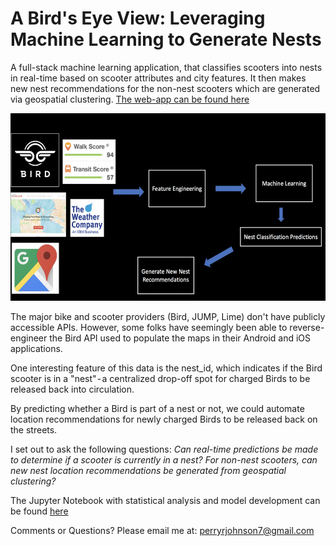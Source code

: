 # A Bird's Eye View: Leveraging Machine Learning to Generate Nests
A full-stack machine learning application, that classifies scooters into nests in real-time based on scooter attributes and city features. It then makes new nest recommendations for the non-nest scooters which are generated via geospatial clustering. [The web-app can be found here](http://www.nestgenerator.com)


<img src="Visualizations/ML_Pipeline.png" height="300">

The major bike and scooter providers (Bird, JUMP, Lime) don't have publicly accessible APIs. However, some folks have seemingly been able to reverse-engineer the Bird API used to populate the maps in their Android and iOS applications.

One interesting feature of this data is the nest_id, which indicates if the Bird scooter is in a "nest" - a centralized drop-off spot for charged Birds to be released back into circulation. 

By predicting whether a Bird is part of a nest or not, we could automate location recommendations for newly charged Birds to be released back on the streets. 

I set out to ask the following questions:
*Can real-time predictions be made to determine if a scooter is currently in a nest?*
*For non-nest scooters, can new nest location recommendations be generated from geospatial clustering?*


The Jupyter Notebook with statistical analysis and model development can be found [here](https://github.com/perryrjohnson/Bird_DS/blob/master/Visualizations/external_notebook.ipynb)

Comments or Questions? Please email me at: perryrjohnson7@gmail.com
